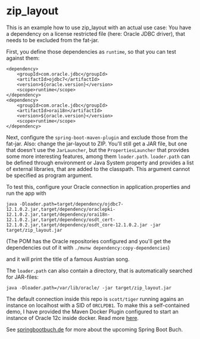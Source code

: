 # zip_layout

This is an example how to use zip_layout with an actual use case: You have a dependency on a license restricted file (here: Oracle JDBC driver), that needs to be excluded from the fat-jar.

First, you define those dependencies as `runtime`, so that you can test against them:

```
<dependency>
    <groupId>com.oracle.jdbc</groupId>
    <artifactId>ojdbc7</artifactId>
    <version>${oracle.version}</version>
    <scope>runtime</scope>
</dependency>
<dependency>
    <groupId>com.oracle.jdbc</groupId>
    <artifactId>orai18n</artifactId>
    <version>${oracle.version}</version>
    <scope>runtime</scope>
</dependency>
```

Next, configure the `spring-boot-maven-plugin` and exclude those from the fat-jar. Also: change the jar-layout to ZIP. You'll still get a JAR file, but one that doesn't use the `JarLauncher`, but the `PropertiesLauncher` that provides some more interesting features, among them `loader.path`. `loader.path` can be defined through environment or Java System property and provides a list of external libraries, that are added to the classpath. This argument cannot be specified as program argument.

To test this, configure your Oracle connection in application.properties and run the app with

```
java -Dloader.path=target/dependency/ojdbc7-12.1.0.2.jar,target/dependency/oraclepki-12.1.0.2.jar,target/dependency/orai18n-12.1.0.2.jar,target/dependency/osdt_cert-12.1.0.2.jar,target/dependency/osdt_core-12.1.0.2.jar -jar target/zip_layout.jar
```

(The POM has the Oracle repositories configured and you'll get the dependencies out of it with `./mvnw dependency:copy-dependencies`)

and it will print the title of a famous Austrian song.

The `loader.path` can also contain a directory, that is automatically searched for JAR-files:

```
java -Dloader.path=/var/lib/oracle/ -jar target/zip_layout.jar 
```

The default connection inside this repo is `scott/tiger` running agains an instance on localhost with a SID of `ORCLPDB1`. To make this a self-contained demo, I have provided the Maven Docker Plugin configured to start an instance of Oracle 12c inside docker. Read more [here](http://info.michael-simons.eu/2016/10/30/create-a-oracle-database-docker-container-for-your-spring-boot-jooq-application/).

See [springbootbuch.de](http://springbootbuch.de) for more about the upcoming Spring Boot Buch.